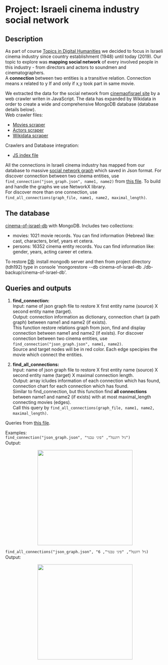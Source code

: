 # Project: Israeli cinema industry social network

## Description
As part of course [Topics in Digital Humanities](https://www.cs.bgu.ac.il/~tdh192/Main) we decided to focus in Israeli cinema industry since country establishment (1948) until today (2019). Our topic to explore was **mapping social network** of every involved people in this industry \- from directors and actors to soundmen and cinematographers.<br />
A **connection** between two entities is a transitive relation. Connection means x related to y If and only if x,y took part in same movie.

We extracted the data for the social network from [cinemaofisrael site](https://www.cinemaofisrael.co.il/%d7%aa%d7%95%d7%9b%d7%9f-%d7%a2%d7%a0%d7%99%d7%99%d7%a0%d7%99%d7%9d/) by a web crawler writen in JavaScript. The data has expanded by Wikidata in order to create a wide and comprehensive MongoDB database (database details below). <br />
Web crawler files:
+ [Movies scraper](https://github.com/shaybensimon/tdh192/blob/master/movie-page-scraper.js)
+ [Actors scraper](https://github.com/shaybensimon/tdh192/blob/master/actors-scraper.js)
+ [Wikidata scraper](https://github.com/shaybensimon/tdh192/blob/master/wikidata-handler.js)

Crawlers and Database integration:
+ [JS index file](https://github.com/shaybensimon/tdh192/blob/master/index.js)

All the connections in Israeli cinema industry has mapped from our database to massive [social network graph](https://github.com/shaybensimon/tdh192/blob/master/json_graph.json.zip) which saved in Json format.
For discover connection between two cinema entities, use `find_connection("json_graph.json", name1, name2)` from [this file](https://github.com/shaybensimon/tdh192/blob/master/network%20graph.py). To build and handle the graphs we use NetworkX library. <br />
For discover more than one connection, use `find_all_connections(graph_file, name1, name2, maximal_length)`.


## The database
[cinema-of-israel-db](https://github.com/shaybensimon/tdh192/tree/master/db-backup/cinema-of-israel-db) with MongoDB.
Includes two collections:
+ movies: 1021 movie records. You can find information (Hebrew) like: cast, characters, brief, years et cetera.
+ persons: 16352 cinema entity records. You can find information like: gender, years, acting career et cetera.

To restore [DB](https://github.com/shaybensimon/tdh192/tree/master/db-backup/cinema-of-israel-db): install mongodb server and then from project directory (tdh192) type in console 'mongorestore --db cinema-of-israel-db ./db-backup/cinema-of-israel-db'.


## Queries and outputs
1) **find_connection:** <br />
Input: name of json graph file to restore X first entity name (source) X second entity name (target). <br />
Output: connection information as dictionary, connection chart (a path graph) between name1 and name2 (if exists). <br />
This function restore relations graph from json, find and display connection between name1 and name2 (if exists).
For discover connection between two cinema entities, use `find_connection("json_graph.json", name1, name2)`. <br />
Source and target nodes will be in red color. Each edge specipies the movie which connect the entities.

2) **find_all_connections:** <br />
Input: name of json graph file to restore X first entity name (source) X second entity name (target) X maximal connection length. <br />
Output: array icludes information of each connection which has found, connection chart for each connection which has found. <br />
Similar to find_connection, but this function find **all connections** between name1 and name2 (if exists) with at most maximal_length connecting movies (edges). <br />
Call this query by `find_all_connections(graph_file, name1, name2, maximal_length)`.

Queries from [this file](https://github.com/shaybensimon/tdh192/blob/master/network%20graph.py).

Examples: <br />
`find_connection("json_graph.json", "גיל רוזנטל", "פיני טבגר")` <br />
Output:<br />
<p align="center">
  <img width="300" height="300" src="https://github.com/shaybensimon/tdh192/blob/master/results/connection_graph1.png?raw=true">
</p>

`find_all_connections("json_graph.json", "גיל רוזנטל", "פיני טבגר", 6)` <br />
Output:<br />
<p align="center">
  <img width="300" height="300" src="https://github.com/shaybensimon/tdh192/blob/master/results/connection_graph2.png?raw=true">
</p>



